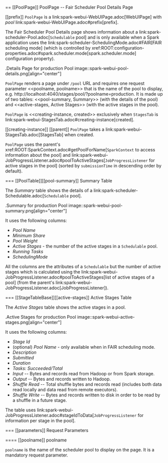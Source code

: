 == [[PoolPage]] PoolPage -- Fair Scheduler Pool Details Page

[[prefix]]
`PoolPage` is a link:spark-webui-WebUIPage.adoc[WebUIPage] with *pool* link:spark-webui-WebUIPage.adoc#prefix[prefix].

The Fair Scheduler Pool Details page shows information about a link:spark-scheduler-Pool.adoc[`Schedulable` pool] and is only available when a Spark application uses the link:spark-scheduler-SchedulingMode.adoc#FAIR[FAIR scheduling mode] (which is controlled by xref:ROOT:configuration-properties.adoc#spark.scheduler.mode[spark.scheduler.mode] configuration property).

.Details Page for production Pool
image::spark-webui-pool-details.png[align="center"]

`PoolPage` renders a page under `/pool` URL and requires one request parameter <<poolname, poolname>> that is the name of the pool to display, e.g. http://localhost:4040/stages/pool/?poolname=production. It is made up of two tables: <<pool-summary, Summary>> (with the details of the pool) and <<active-stages, Active Stages>> (with the active stages in the pool).

`PoolPage` is <<creating-instance, created>> exclusively when `StagesTab` is link:spark-webui-StagesTab.adoc#creating-instance[created].

[[creating-instance]]
[[parent]]
`PoolPage` takes a link:spark-webui-StagesTab.adoc[StagesTab] when created.

`PoolPage` uses the parent's xref:ROOT:SparkContext.adoc#getPoolForName[`SparkContext` to access information about the pool] and link:spark-webui-JobProgressListener.adoc#poolToActiveStages[`JobProgressListener` for active stages in the pool] (sorted by `submissionTime` in descending order by default).

=== [[PoolTable]][[pool-summary]] Summary Table

The *Summary* table shows the details of a link:spark-scheduler-Schedulable.adoc[`Schedulable` pool].

.Summary for production Pool
image::spark-webui-pool-summary.png[align="center"]

It uses the following columns:

* *Pool Name*
* *Minimum Share*
* *Pool Weight*
* *Active Stages* - the number of the active stages in a `Schedulable` pool.
* *Running Tasks*
* *SchedulingMode*

All the columns are the attributes of a `Schedulable` but the number of active stages which is calculated using the link:spark-webui-JobProgressListener.adoc#poolToActiveStages[list of active stages of a pool] (from the parent's link:spark-webui-JobProgressListener.adoc[JobProgressListener]).

=== [[StageTableBase]][[active-stages]] Active Stages Table

The *Active Stages* table shows the active stages in a pool.

.Active Stages for production Pool
image::spark-webui-active-stages.png[align="center"]

It uses the following columns:

* *Stage Id*
* (optional) *Pool Name* - only available when in FAIR scheduling mode.
* *Description*
* *Submitted*
* *Duration*
* *Tasks: Succeeded/Total*
* *Input* -- Bytes and records read from Hadoop or from Spark storage.
* *Output* -- Bytes and records written to Hadoop.
* *Shuffle Read* -- Total shuffle bytes and records read (includes both data read locally and data read from remote executors).
* *Shuffle Write* -- Bytes and records written to disk in order to be read by a shuffle in a future stage.

The table uses link:spark-webui-JobProgressListener.adoc#stageIdToData[`JobProgressListener` for information per stage in the pool].

=== [[parameters]] Request Parameters

==== [[poolname]] poolname

`poolname` is the name of the scheduler pool to display on the page. It is a mandatory request parameter.
